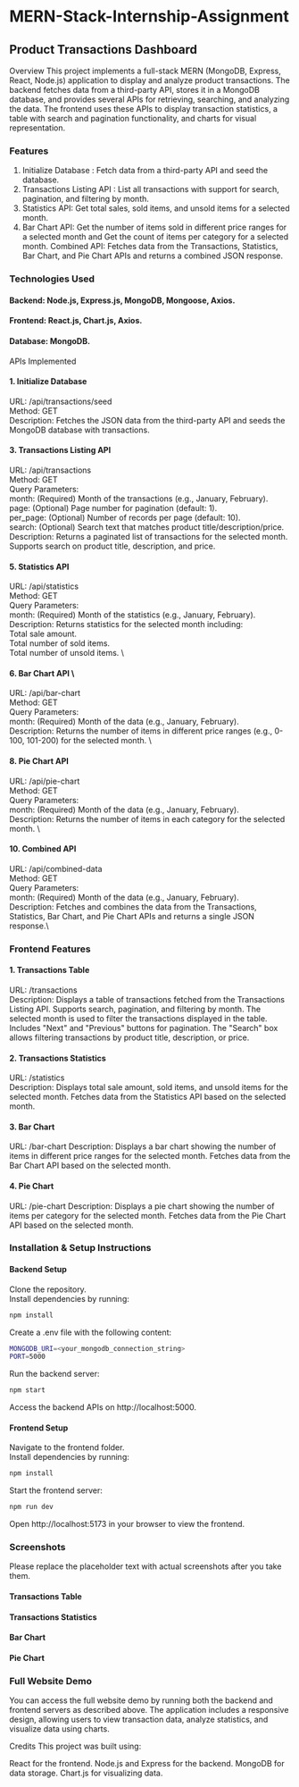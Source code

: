 # MERN-Stack-Internship-Assignment
## Product Transactions Dashboard
Overview
This project implements a full-stack MERN (MongoDB, Express, React, Node.js) application to display and analyze product transactions. 
The backend fetches data from a third-party API, stores it in a MongoDB database, and provides several APIs for retrieving, searching, and analyzing the data. 
The frontend uses these APIs to display transaction statistics, a table with search and pagination functionality, and charts for visual representation.

### Features
1. Initialize Database : Fetch data from a third-party API and seed the database.
2. Transactions Listing API : List all transactions with support for search, pagination, and filtering by month.
3. Statistics API: Get total sales, sold items, and unsold items for a selected month.
4. Bar Chart API: Get the number of items sold in different price ranges for a selected month and Get the count of items per category for a selected month.
Combined API: Fetches data from the Transactions, Statistics, Bar Chart, and Pie Chart APIs and returns a combined JSON response.
### Technologies Used
#### Backend: Node.js, Express.js, MongoDB, Mongoose, Axios.
#### Frontend: React.js, Chart.js, Axios.
#### Database: MongoDB.

APIs Implemented
#### 1. Initialize Database
URL: /api/transactions/seed \
Method: GET \
Description: Fetches the JSON data from the third-party API and seeds the MongoDB database with transactions. 

#### 3. Transactions Listing API
URL: /api/transactions \
Method: GET \
Query Parameters: \
month: (Required) Month of the transactions (e.g., January, February). \
page: (Optional) Page number for pagination (default: 1). \
per_page: (Optional) Number of records per page (default: 10). \
search: (Optional) Search text that matches product title/description/price. \
Description: Returns a paginated list of transactions for the selected month. Supports search on product title, description, and price. 

#### 5. Statistics API
URL: /api/statistics \
Method: GET \
Query Parameters: \
month: (Required) Month of the statistics (e.g., January, February). \
Description: Returns statistics for the selected month including: \
Total sale amount. \
Total number of sold items. \
Total number of unsold items. \

#### 6. Bar Chart API \
URL: /api/bar-chart \
Method: GET \
Query Parameters: \
month: (Required) Month of the data (e.g., January, February). \
Description: Returns the number of items in different price ranges (e.g., 0-100, 101-200) for the selected month. \

#### 8. Pie Chart API 
URL: /api/pie-chart \
Method: GET \
Query Parameters: \
month: (Required) Month of the data (e.g., January, February). \
Description: Returns the number of items in each category for the selected month. \

#### 10. Combined API
URL: /api/combined-data \
Method: GET \
Query Parameters: \
month: (Required) Month of the data (e.g., January, February).\
Description: Fetches and combines the data from the Transactions, Statistics, Bar Chart, and Pie Chart APIs and returns a single JSON response.\

### Frontend Features

#### 1. Transactions Table
URL: /transactions\
Description:
Displays a table of transactions fetched from the Transactions Listing API.
Supports search, pagination, and filtering by month.
The selected month is used to filter the transactions displayed in the table.
Includes "Next" and "Previous" buttons for pagination.
The "Search" box allows filtering transactions by product title, description, or price.

#### 2. Transactions Statistics
URL: /statistics\
Description:
Displays total sale amount, sold items, and unsold items for the selected month.
Fetches data from the Statistics API based on the selected month.

#### 3. Bar Chart
URL: /bar-chart
Description:
Displays a bar chart showing the number of items in different price ranges for the selected month.
Fetches data from the Bar Chart API based on the selected month.

#### 4. Pie Chart
URL: /pie-chart
Description:
Displays a pie chart showing the number of items per category for the selected month.
Fetches data from the Pie Chart API based on the selected month.

### Installation & Setup Instructions
#### Backend Setup
Clone the repository.\
Install dependencies by running:

```bash
npm install
```

Create a .env file with the following content:
```bash
MONGODB_URI=<your_mongodb_connection_string>
PORT=5000
```
Run the backend server:
```bash
npm start
```
Access the backend APIs on http://localhost:5000.
#### Frontend Setup
Navigate to the frontend folder.\
Install dependencies by running:
```bash
npm install
```
Start the frontend server:
```bash
npm run dev
```
Open http://localhost:5173 in your browser to view the frontend.

### Screenshots
Please replace the placeholder text with actual screenshots after you take them.

#### Transactions Table

#### Transactions Statistics

#### Bar Chart

#### Pie Chart

### Full Website Demo
You can access the full website demo by running both the backend and frontend servers as described above. The application includes a responsive design, allowing users to view transaction data, analyze statistics, and visualize data using charts.

Credits
This project was built using:

React for the frontend.
Node.js and Express for the backend.
MongoDB for data storage.
Chart.js for visualizing data.
